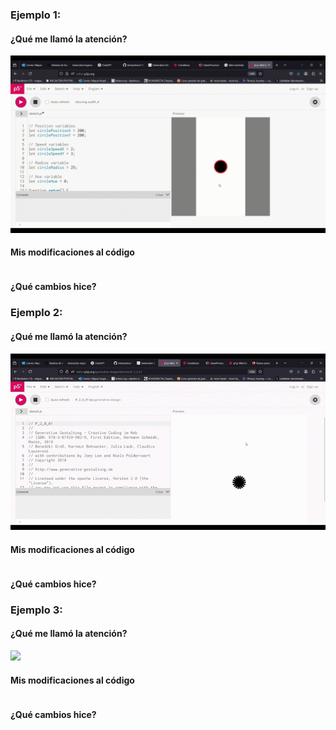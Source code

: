 ### Ejemplo 1:
#### ¿Qué me llamó la atención?

![](RastrodeColores.gif)

#### Mis modificaciones al código

```py
```

#### ¿Qué cambios hice?

### Ejemplo 2:
#### ¿Qué me llamó la atención?

![](LineasRotatorias.gif)

#### Mis modificaciones al código

```py
```

#### ¿Qué cambios hice?

### Ejemplo 3:
#### ¿Qué me llamó la atención?

![](ÁrboldePoisson.gif)

#### Mis modificaciones al código

```py
```

#### ¿Qué cambios hice?

